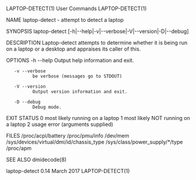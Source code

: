 LAPTOP-DETECT(1)                                                                                User Commands                                                                                LAPTOP-DETECT(1)

NAME
       laptop-detect - attempt to detect a laptop

SYNOPSIS
       laptop-detect [-h|--help|-v|--verbose|-V|--version|-D|--debug]

DESCRIPTION
       Laptop-detect attempts to determine whether it is being run on a laptop or a desktop and appraises its caller of this.

OPTIONS
       -h --help
              Output help information and exit.

       -v --verbose
              be verbose (messages go to STDOUT)

       -V --version
              Output version information and exit.

       -D --debug
              Debug mode.

EXIT STATUS
       0    most likely running on a laptop
       1    most likely NOT running on a laptop
       2    usage error (arguments supplied)

FILES
       /proc/acpi/battery
       /proc/pmu/info
       /dev/mem
       /sys/devices/virtual/dmi/id/chassis_type
       /sys/class/power_supply/*/type
       /proc/apm

SEE ALSO
       dmidecode(8)

laptop-detect 0.14                                                                                March 2017                                                                                 LAPTOP-DETECT(1)
